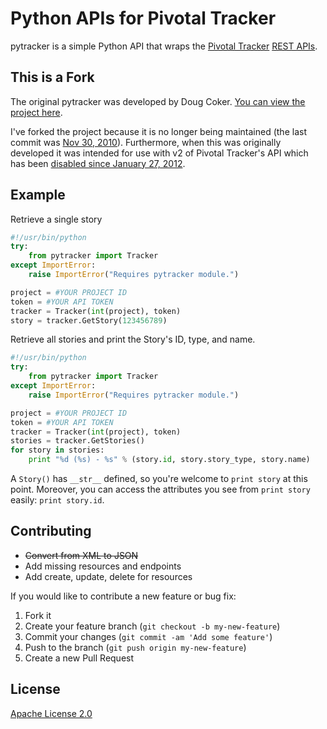 # Python APIs for Pivotal Tracker

pytracker is a simple Python API that wraps the [Pivotal Tracker][1] [REST APIs][2].

## This is a Fork

The original pytracker was developed by Doug Coker. [You can view the project here][3].

I've forked the project because it is no longer being maintained (the last commit was [Nov 30, 2010][4]). Furthermore, when this was originally developed it was intended for use with v2 of Pivotal Tracker's API which has been [disabled since January 27, 2012][5].

## Example

Retrieve a single story

```python
#!/usr/bin/python
try:
	from pytracker import Tracker
except ImportError:
	raise ImportError("Requires pytracker module.")

project = #YOUR PROJECT ID
token = #YOUR API TOKEN
tracker = Tracker(int(project), token)
story = tracker.GetStory(123456789)
```

Retrieve all stories and print the Story's ID, type, and name.

```python
#!/usr/bin/python
try:
	from pytracker import Tracker
except ImportError:
	raise ImportError("Requires pytracker module.")

project = #YOUR PROJECT ID
token = #YOUR API TOKEN
tracker = Tracker(int(project), token)
stories = tracker.GetStories()
for story in stories:
	print "%d (%s) - %s" % (story.id, story.story_type, story.name)
```

A `Story()` has `__str__` defined, so you're welcome to `print story` at this point. Moreover, you can access the attributes you see from `print story` easily: `print story.id`.

## Contributing
* ~~Convert from XML to JSON~~
* Add missing resources and endpoints
* Add create, update, delete for resources

If you would like to contribute a new feature or bug fix:

1. Fork it
2. Create your feature branch (`git checkout -b my-new-feature`)
3. Commit your changes (`git commit -am 'Add some feature'`)
3. Push to the branch (`git push origin my-new-feature`)
4. Create a new Pull Request

## License
[Apache License 2.0][6]

[1]: http://www.pivotaltracker.com/
[2]: https://www.pivotaltracker.com/help/api
[3]: https://code.google.com/p/pytracker/
[4]: https://code.google.com/p/pytracker/source/detail?r=4c3c64281aca142fcac1803e856ee8ba771c68a3
[5]: http://www.pivotaltracker.com/community/tracker-blog/pivotal-tracker-api-v2-removal
[6]: http://www.apache.org/licenses/LICENSE-2.0
